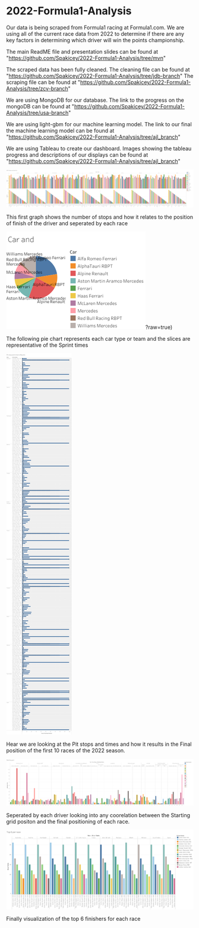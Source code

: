 # 2022-Formula1-Analysis

Our data is being scraped from Formula1 racing at Formula1.com.  We are using all of the current race data from 2022 to determine if there are any key factors in determining which driver will win the points championship. 

The main ReadME file and presentation slides can be found at "https://github.com/Spakicey/2022-Formula1-Analysis/tree/mvn"

The scraped data has been fully cleaned. The cleaning file can be found at "https://github.com/Spakicey/2022-Formula1-Analysis/tree/jdb-branch"
The scraping file can be found at "https://github.com/Spakicey/2022-Formula1-Analysis/tree/zcv-branch"

We are using MongoDB for our database. The link to the progress on the mongoDB can be found at "https://github.com/Spakicey/2022-Formula1-Analysis/tree/usa-branch"

We are using light-gbm for our machine learning model. The link to our final the machine learning model can be found at "https://github.com/Spakicey/2022-Formula1-Analysis/tree/ajl_branch"

We are using Tableau to create our dashboard.  Images showing the tableau progress and descriptions of our displays can be found at "https://github.com/Spakicey/2022-Formula1-Analysis/tree/ajl_branch"

![alt text](https://github.com//Spakicey/2022-Formula1-Analysis/blob/ajl_branch/2021%20Stops%20and%20position.png?raw=true)

This first graph shows the number of stops and how it relates to the position of finish of the driver and seperated by each race

![alt text](https://github.com/Spakicey/2022-Formula1-Analysis/blob/ajl_branch/Car%20and%20.png)?raw=true)

The following pie chart represents each car type or team and the slices are representative of the Sprint times

![alt text](https://github.com/Spakicey/2022-Formula1-Analysis/blob/ajl_branch/Pit%20stop%20and%20time%20to%20Results.png?raw=true)

Hear we are looking at the Pit stops and times and how it results in the Final position of the first 10 races of the 2022 season.

![alt text](https://github.com/Spakicey/2022-Formula1-Analysis/blob/ajl_branch/Starting%20grid.png?raw=true)

Seperated by each driver looking into any coorelation between the Starting grid positon and the final positioning of each race.

![alt text](https://github.com/Spakicey/2022-Formula1-Analysis/blob/ajl_branch/Top%206%20per%20race.png?raw=true)

Finally visualization of the top 6 finishers for each race
